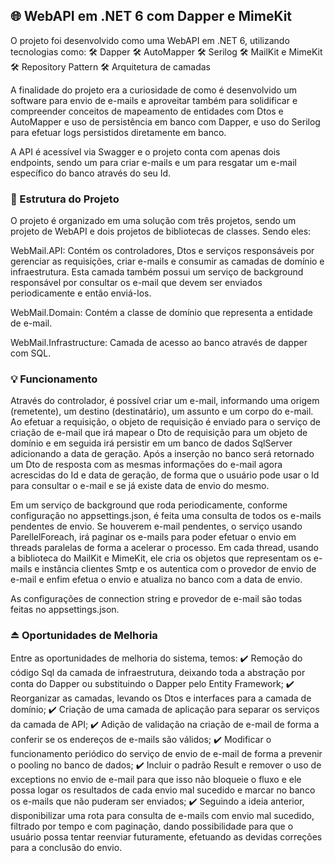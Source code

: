 ## 🌐 WebAPI em .NET 6 com Dapper e MimeKit

O projeto foi desenvolvido como uma WebAPI em .NET 6, utilizando tecnologias como:
  🛠️ Dapper
  🛠️ AutoMapper
  🛠️ Serilog
  🛠️ MailKit e MimeKit
  🛠️ Repository Pattern
  🛠️ Arquitetura de camadas

A finalidade do projeto era a curiosidade de como é desenvolvido um software para envio de e-mails e aproveitar também para solidificar e compreender conceitos de mapeamento de entidades com Dtos e AutoMapper e uso de persistência em banco com Dapper, e uso do Serilog para efetuar logs persistidos diretamente em banco.

A API é acessível via Swagger e o projeto conta com apenas dois endpoints, sendo um para criar e-mails e um para resgatar um e-mail específico do banco através do seu Id.

### 📀 Estrutura do Projeto

O projeto é organizado em uma solução com três projetos, sendo um projeto de WebAPI e dois projetos de bibliotecas de classes. Sendo eles:

  WebMail.API: Contém os controladores, Dtos e serviços responsáveis por gerenciar as requisições, criar e-mails e consumir as camadas de domínio e infraestrutura. Esta camada também possui um serviço de background responsável por consultar os e-mail que devem ser enviados periodicamente e então enviá-los.

  WebMail.Domain: Contém a classe de domínio que representa a entidade de e-mail.

  WebMail.Infrastructure: Camada de acesso ao banco através de dapper com SQL.

### 💡 Funcionamento

Através do controlador, é possível criar um e-mail, informando uma origem (remetente), um destino (destinatário), um assunto e um corpo do e-mail. Ao efetuar a requisição, o objeto de requisição é enviado para o serviço de criação de e-mail que irá mapear o Dto de requisição para um objeto de domínio e em seguida irá persistir em um banco de dados SqlServer adicionando a data de geração. Após a inserção no banco será retornado um Dto de resposta com as mesmas informações do e-mail agora acrescidas do Id e data de geração, de forma que o usuário pode usar o Id para consultar o e-mail e se já existe data de envio do mesmo.

Em um serviço de background que roda periodicamente, conforme configuração no appsettings.json, é feita uma consulta de todos os e-mails pendentes de envio. Se houverem e-mail pendentes, o serviço usando ParellelForeach, irá paginar os e-mails para poder efetuar o envio em threads paralelas de forma a acelerar o processo. Em cada thread, usando a biblioteca do MailKit e MimeKit, ele cria os objetos que representam os e-mails e instância clientes Smtp e os autentica com o provedor de envio de e-mail e enfim efetua o envio e atualiza no banco com a data de envio.

As configurações de connection string e provedor de e-mail são todas feitas no appsettings.json.

### ⏏️ Oportunidades de Melhoria

Entre as oportunidades de melhoria do sistema, temos:
  ✔️ Remoção do código Sql da camada de infraestrutura, deixando toda a abstração por conta do Dapper ou substituindo o Dapper pelo Entity Framework;
  ✔️ Reorganizar as camadas, levando os Dtos e interfaces para a camada de domínio;
  ✔️ Criação de uma camada de aplicação para separar os serviços da camada de API;
  ✔️ Adição de validação na criação de e-mail de forma a conferir se os endereços de e-mails são válidos;
  ✔️ Modificar o funcionamento periódico do serviço de envio de e-mail de forma a prevenir o pooling no banco de dados;
  ✔️ Incluir o padrão Result e remover o uso de exceptions no envio de e-mail para que isso não bloqueie o fluxo e ele possa logar os resultados de cada envio mal sucedido e marcar no banco os e-mails que não puderam ser enviados;
  ✔️ Seguindo a ideia anterior, disponibilizar uma rota para consulta de e-mails com envio mal sucedido, filtrado por tempo e com paginação, dando possibilidade para que o usuário possa tentar reenviar futuramente, efetuando as devidas correções para a conclusão do envio.    
